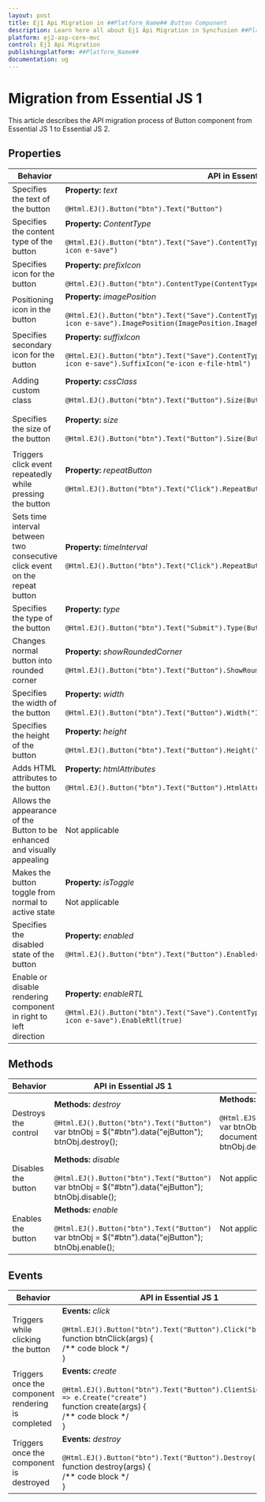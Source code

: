 ```yaml
---
layout: post
title: Ej1 Api Migration in ##Platform_Name## Button Component
description: Learn here all about Ej1 Api Migration in Syncfusion ##Platform_Name## Button component of Syncfusion Essential JS 2 and more.
platform: ej2-asp-core-mvc
control: Ej1 Api Migration
publishingplatform: ##Platform_Name##
documentation: ug
---
```



# Migration from Essential JS 1

This article describes the API migration process of Button component from Essential JS 1 to Essential JS 2.

## Properties

| Behavior | API in Essential JS 1 | API in Essential JS 2 |
| --- | --- | --- |
| Specifies the text of the button | **Property:** *text* <br/><br/> `@Html.EJ().Button("btn").Text("Button")` | **Property:** *content* <br/><br/> `@Html.EJS().Button("btn").Content("Button").Render()` |
| Specifies the content type of the button | **Property:** *ContentType* <br/><br/>  `@Html.EJ().Button("btn").Text("Save").ContentType(ContentType.TextAndImage).PrefixIcon("e-icon e-save")`| Not applicable |
| Specifies icon for the button | **Property:** *prefixIcon* <br/><br/> `@Html.EJ().Button("btn").ContentType(ContentType.ImageOnly).PrefixIcon("e-icon e-save")` | **Property:** *iconCss* <br/><br/> `@Html.EJS().Button("btn").IconCss("e-icons e-save").Render()` |
| Positioning icon in the button | **Property:** *imagePosition* <br/><br/> `@Html.EJ().Button("btn").Text("Save").ContentType(ContentType.TextAndImage).PrefixIcon("e-icon e-save").ImagePosition(ImagePosition.ImageRight)`| **Property:** *iconPosition* <br/><br/> `@Html.EJS().Button("btn").Content("Save").IconCss("e-icons e-save").IconPosition(Syncfusion.EJ2.Buttons.IconPosition.Right).Render()` |
| Specifies secondary icon for the button | **Property:** *suffixIcon* <br/><br/> `@Html.EJ().Button("btn").Text("Save").ContentType(ContentType.TextAndImage).PrefixIcon("e-icon e-save").SuffixIcon("e-icon e-file-html")` | Not applicable |
| Adding custom class | **Property:** *cssClass* <br/><br/> `@Html.EJ().Button("btn").Text("Button").Size(ButtonSize.Small).CssClass("custom-class")` | **Property:** *cssClass* <br/><br/> `@Html.EJS().Button("btn").Content("Button").CssClass("custom-class").Render()` |
| Specifies the size of the button | **Property:** *size* <br/><br/> `@Html.EJ().Button("btn").Text("Button").Size(ButtonSize.Small)` | **Property:** *cssClass* <br/><br/> `@Html.EJS().Button("btn").Content("Button").CssClass("e-small").Render()` |
| Triggers click event repeatedly while pressing the button | **Property:** *repeatButton* <br/><br/> `@Html.EJ().Button("btn").Text("Click").RepeatButton(true)` | Not applicable |
| Sets time interval between two consecutive click event on the repeat button | **Property:** *timeInterval* <br/><br/> `@Html.EJ().Button("btn").Text("Click").RepeatButton(true).TimeInterval("100")` | Not applicable |
| Specifies the type of the button | **Property:** *type* <br/><br/> `@Html.EJ().Button("btn").Text("Submit").Type(ButtonType.Submit)` | Not applicable |
| Changes normal button into rounded corner | **Property:** *showRoundedCorner* <br/><br/>  `@Html.EJ().Button("btn").Text("Button").ShowRoundedCorner(true)` | Not applicable |
| Specifies the width of the button | **Property:** *width* <br/><br/> `@Html.EJ().Button("btn").Text("Button").Width("150px")` | Not applicable |
| Specifies the height of the button | **Property:** *height* <br/><br/> `@Html.EJ().Button("btn").Text("Button").Height("50px")` | Not applicable |
| Adds HTML attributes to the button | **Property:** *htmlAttributes* <br/><br/> `@Html.EJ().Button("btn").Text("Button").HtmlAttributes("")` | Not applicable |
| Allows the appearance of the Button to be enhanced and visually appealing | Not applicable | **Property:** *isPrimary* <br/><br/> `@Html.EJS().Button("btn").Content("Button").IsPrimary(true).Render()` |
| Makes the button toggle from normal to active state | **Property:** *isToggle* <br/><br/> Not applicable | **Property:** *isToggle* <br/><br/> `@Html.EJS().Button("btn").Content("Button").IsToggle(true).Render()`  |
| Specifies the disabled state of the button | **Property:** *enabled* <br/><br/> `@Html.EJ().Button("btn").Text("Button").Enabled(false)` | **Property:** *disabled* <br/><br/> `@Html.EJS().Button("btn").Content("Button").Disabled(true).Render()` |
| Enable or disable rendering component in right to left direction | **Property:** *enableRTL* <br/><br/>  `@Html.EJ().Button("btn").Text("Save").ContentType(ContentType.TextAndImage).PrefixIcon("e-icon e-save").EnableRtl(true)` | **Property:** *enableRtl* <br/><br/> `@Html.EJS().Button("btn").Content("Save")IconCss("e-icon e-save").EnableRtl(true).Render()` |

## Methods

| Behavior | API in Essential JS 1 | API in Essential JS 2 |
| --- | --- | --- |
| Destroys the control | **Methods:** *destroy* <br/><br/> `@Html.EJ().Button("btn").Text("Button")` <br/> var btnObj = $("#btn").data("ejButton");<br/>btnObj.destroy(); | **Methods:** *destroy* <br/><br/> `@Html.EJS().Button("btn").Content("Button").Render()` <br/> var btnObj = document.getElementById("btn").ej2_instances[0];<br/>btnObj.destroy(); |
| Disables the button | **Methods:** *disable* <br/><br/> `@Html.EJ().Button("btn").Text("Button")`<br/> var btnObj = $("#btn").data("ejButton");<br/>btnObj.disable(); | Not applicable |
| Enables the button | **Methods:** *enable* <br/><br/> `@Html.EJ().Button("btn").Text("Button")`<br/> var btnObj = $("#btn").data("ejButton");<br/>btnObj.enable(); | Not applicable |

## Events

| Behavior | API in Essential JS 1 | API in Essential JS 2 |
| --- | --- | --- |
| Triggers while clicking the button | **Events:** *click* <br/><br/> `@Html.EJ().Button("btn").Text("Button").Click("btnClick")` <br/>function btnClick(args) {<br/>/** code block */<br/>} | Not applicable |
| Triggers once the component rendering is completed | **Events:** *create* <br/><br/> `@Html.EJ().Button("btn").Text("Button").ClientSideEvents(e => e.Create("create")` <br/>function create(args) {<br/>/** code block */<br/>} | **Events:** *created* <br/><br/> `@Html.EJS().Button("btn").Content("Button").Created("created").Render()`<br/>function created() {<br/>/** code block */<br/>} |
| Triggers once the component is destroyed | **Events:** *destroy* <br/><br/> `@Html.EJ().Button("btn").Text("Button").Destroy("destroy")` <br/>function destroy(args) {<br/>/** code block */<br/>} | Not applicable |